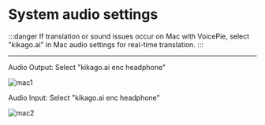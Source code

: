 # System audio settings

:::danger If translation or sound issues occur on Mac with VoicePie, select "kikago.ai" in Mac audio settings for real-time translation.
:::

---

Audio Output: Select "kikago.ai enc headphone"

<!-- <img src="https://bu.dusays.com/2024/10/28/671f3de4adb74.png" alt="mac1" width="500"/> -->

![mac1](https://bu.dusays.com/2024/12/07/6753f6bf6beb6.png)

Audio Input: Select "kikago.ai enc headphone"

<!-- <img src="https://bu.dusays.com/2024/10/28/671f3de4adb8f.png" alt="mac2" width="500"/> -->

![mac2](https://bu.dusays.com/2024/12/07/6753f6be33ddb.png)
